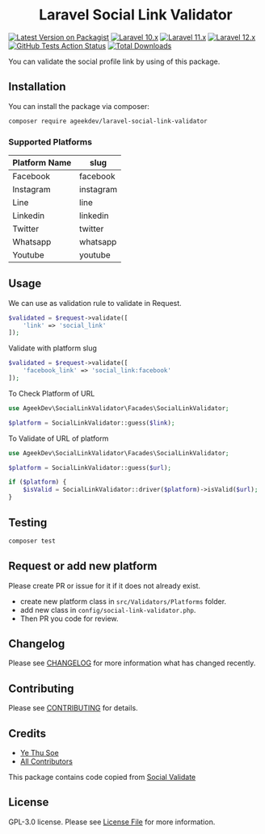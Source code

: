 <h1 align="center">Laravel Social Link Validator</h1>

[![Latest Version on Packagist](https://img.shields.io/packagist/v/ageekdev/laravel-social-link-validator.svg?style=flat-square)](https://packagist.org/packages/ageekdev/laravel-social-link-validator)
[![Laravel 10.x](https://img.shields.io/badge/Laravel-10.x-red.svg?style=flat-square)](https://laravel.com/docs/10.x)
[![Laravel 11.x](https://img.shields.io/badge/Laravel-11.x-red.svg?style=flat-square)](https://laravel.com/docs/11.x)
[![Laravel 12.x](https://img.shields.io/badge/Laravel-12.x-red.svg?style=flat-square)](https://laravel.com/docs/12.x)
[![GitHub Tests Action Status](https://img.shields.io/github/actions/workflow/status/ageekdev/laravel-social-link-validator/run-tests.yml?label=tests&style=flat-square)](https://github.com/ageekdev/laravel-social-link-validator/actions/workflows/run-tests.yml)
[![Total Downloads](https://img.shields.io/packagist/dt/ageekdev/laravel-social-link-validator.svg?style=flat-square)](https://packagist.org/packages/ageekdev/laravel-social-link-validator)

You can validate the social profile link by using of this package.

## Installation

You can install the package via composer:

```bash
composer require ageekdev/laravel-social-link-validator
```

### Supported Platforms

| Platform Name | slug           | 
|---------------|----------------|
| Facebook      | facebook       |  
| Instagram     | instagram      |  
| Line          | line           |  
| Linkedin      | linkedin       |  
| Twitter       | twitter        |  
| Whatsapp      | whatsapp       |  
| Youtube       | youtube        |

## Usage

We can use as validation rule to validate in Request.
```php
$validated = $request->validate([
    'link' => 'social_link'
]);
```

Validate with platform slug
```php
$validated = $request->validate([
    'facebook_link' => 'social_link:facebook'
]);
```

To Check Platform of URL
```php
use AgeekDev\SocialLinkValidator\Facades\SocialLinkValidator;

$platform = SocialLinkValidator::guess($link);
```

To Validate of URL of platform
```php
use AgeekDev\SocialLinkValidator\Facades\SocialLinkValidator;

$platform = SocialLinkValidator::guess($url);

if ($platform) {
    $isValid = SocialLinkValidator::driver($platform)->isValid($url);
}
```

## Testing

```bash
composer test
```

## Request or add new platform
Please create PR or issue for it if it does not already exist.
- create new platform class in `src/Validators/Platforms` folder.
- add new class in `config/social-link-validator.php`.
- Then PR you code for review.

## Changelog

Please see [CHANGELOG](CHANGELOG.md) for more information what has changed recently.

## Contributing

Please see [CONTRIBUTING](.github/CONTRIBUTING.md) for details.

## Credits

- [Ye Thu Soe](https://github.com/yethusoe91)
- [All Contributors](../../contributors)

This package contains code copied from [Social Validate](https://github.com/cfpinto/social-validate)

## License

GPL-3.0 license. Please see [License File](LICENSE.md) for more information.
